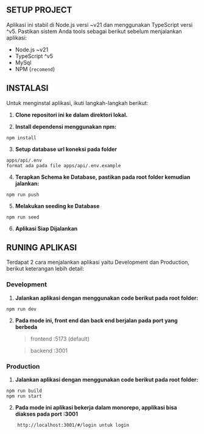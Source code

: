 ## SETUP PROJECT

Aplikasi ini stabil di Node.js versi ~v21 dan menggunakan TypeScript versi ^v5. Pastikan sistem Anda tools sebagai berikut sebelum menjalankan aplikasi:

- Node.js ~v21
- TypeScript ^v5
- MySql
- NPM (`recomend`)

## INSTALASI

Untuk menginstal aplikasi, ikuti langkah-langkah berikut:

1. **Clone repositori ini ke dalam direktori lokal.**

2. **Install dependensi menggunakan npm:**

```bash{copy}
npm install
```

3. **Setup database url koneksi pada folder**

```bash{copy}
apps/api/.env
format ada pada file apps/api/.env.example
```

4. **Terapkan Schema ke Database, pastikan pada root folder kemudian jalankan:**

```bash{copy}
npm run push
```

5. **Melakukan seeding ke Database**

```bash{copy}
npm run seed
```

6. **Aplikasi Siap Dijalankan**

## RUNING APLIKASI

Terdapat 2 cara menjalankan aplikasi yaitu Development dan Production, berikut keterangan lebih detail:

### Development

1. **Jalankan aplikasi dengan menggunakan code berikut pada root folder:**

```bash{copy}
npm run dev
```

2. **Pada mode ini, front end dan back end berjalan pada port yang berbeda**

   > frontend :5173 (default)

   > backend :3001

### Production

1. **Jalankan aplikasi dengan menggunakan code berikut pada root folder:**

```bash{copy}
npm run build
npm run start
```

2. **Pada mode ini aplikasi bekerja dalam monorepo, applikasi bisa diakses pada port :3001**

```bash{copy}
    http://localhost:3001/#/login untuk login
```
